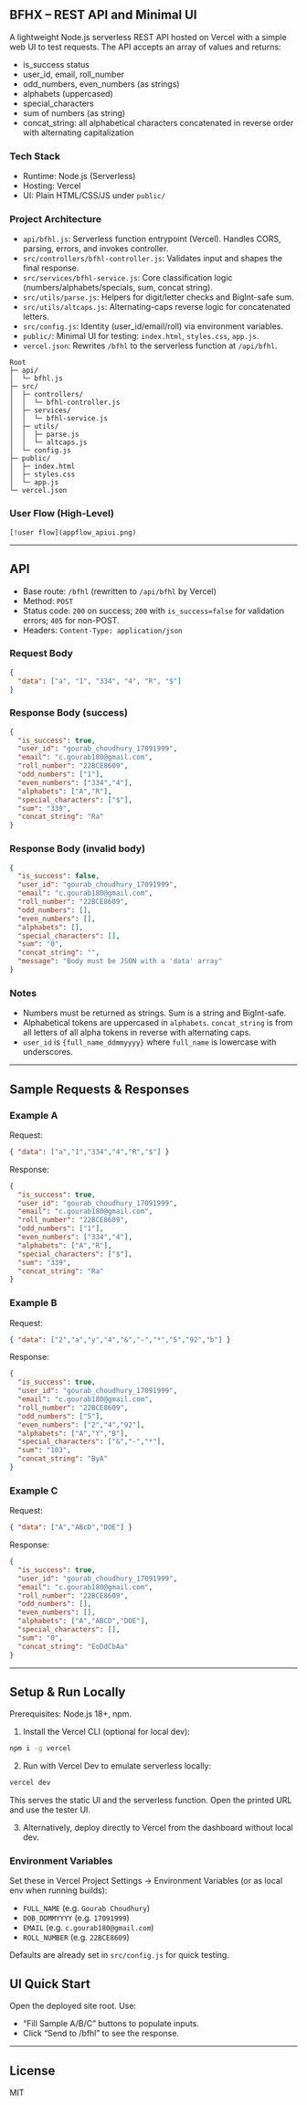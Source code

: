 ## BFHX – REST API and Minimal UI

A lightweight Node.js serverless REST API hosted on Vercel with a simple web UI to test requests. The API accepts an array of values and returns:
- is_success status
- user_id, email, roll_number
- odd_numbers, even_numbers (as strings)
- alphabets (uppercased)
- special_characters
- sum of numbers (as string)
- concat_string: all alphabetical characters concatenated in reverse order with alternating capitalization

### Tech Stack
- Runtime: Node.js (Serverless)
- Hosting: Vercel
- UI: Plain HTML/CSS/JS under `public/`

### Project Architecture
- `api/bfhl.js`: Serverless function entrypoint (Vercel). Handles CORS, parsing, errors, and invokes controller.
- `src/controllers/bfhl-controller.js`: Validates input and shapes the final response.
- `src/services/bfhl-service.js`: Core classification logic (numbers/alphabets/specials, sum, concat string).
- `src/utils/parse.js`: Helpers for digit/letter checks and BigInt-safe sum.
- `src/utils/altcaps.js`: Alternating-caps reverse logic for concatenated letters.
- `src/config.js`: Identity (user_id/email/roll) via environment variables.
- `public/`: Minimal UI for testing: `index.html`, `styles.css`, `app.js`.
- `vercel.json`: Rewrites `/bfhl` to the serverless function at `/api/bfhl`.

```
Root
├─ api/
│  └─ bfhl.js
├─ src/
│  ├─ controllers/
│  │  └─ bfhl-controller.js
│  ├─ services/
│  │  └─ bfhl-service.js
│  ├─ utils/
│  │  ├─ parse.js
│  │  └─ altcaps.js
│  └─ config.js
├─ public/
│  ├─ index.html
│  ├─ styles.css
│  └─ app.js
└─ vercel.json
```

### User Flow (High-Level)
```
[!user flow](appflow_apiui.png)
```

---

## API

- Base route: `/bfhl` (rewritten to `/api/bfhl` by Vercel)
- Method: `POST`
- Status code: `200` on success; `200` with `is_success=false` for validation errors; `405` for non-POST.
- Headers: `Content-Type: application/json`

### Request Body
```json
{
  "data": ["a", "1", "334", "4", "R", "$"]
}
```

### Response Body (success)
```json
{
  "is_success": true,
  "user_id": "gourab_choudhury_17091999",
  "email": "c.gourab180@gmail.com",
  "roll_number": "22BCE8609",
  "odd_numbers": ["1"],
  "even_numbers": ["334","4"],
  "alphabets": ["A","R"],
  "special_characters": ["$"],
  "sum": "339",
  "concat_string": "Ra"
}
```

### Response Body (invalid body)
```json
{
  "is_success": false,
  "user_id": "gourab_choudhury_17091999",
  "email": "c.gourab180@gmail.com",
  "roll_number": "22BCE8609",
  "odd_numbers": [],
  "even_numbers": [],
  "alphabets": [],
  "special_characters": [],
  "sum": "0",
  "concat_string": "",
  "message": "Body must be JSON with a 'data' array"
}
```

### Notes
- Numbers must be returned as strings. Sum is a string and BigInt-safe.
- Alphabetical tokens are uppercased in `alphabets`. `concat_string` is from all letters of all alpha tokens in reverse with alternating caps.
- `user_id` is `{full_name_ddmmyyyy}` where `full_name` is lowercase with underscores.

---

## Sample Requests & Responses

### Example A
Request:
```json
{ "data": ["a","1","334","4","R","$"] }
```
Response:
```json
{
  "is_success": true,
  "user_id": "gourab_choudhury_17091999",
  "email": "c.gourab180@gmail.com",
  "roll_number": "22BCE8609",
  "odd_numbers": ["1"],
  "even_numbers": ["334","4"],
  "alphabets": ["A","R"],
  "special_characters": ["$"],
  "sum": "339",
  "concat_string": "Ra"
}
```

### Example B
Request:
```json
{ "data": ["2","a","y","4","&","-","*","5","92","b"] }
```
Response:
```json
{
  "is_success": true,
  "user_id": "gourab_choudhury_17091999",
  "email": "c.gourab180@gmail.com",
  "roll_number": "22BCE8609",
  "odd_numbers": ["5"],
  "even_numbers": ["2","4","92"],
  "alphabets": ["A","Y","B"],
  "special_characters": ["&","-","*"],
  "sum": "103",
  "concat_string": "ByA"
}
```

### Example C
Request:
```json
{ "data": ["A","ABcD","DOE"] }
```
Response:
```json
{
  "is_success": true,
  "user_id": "gourab_choudhury_17091999",
  "email": "c.gourab180@gmail.com",
  "roll_number": "22BCE8609",
  "odd_numbers": [],
  "even_numbers": [],
  "alphabets": ["A","ABCD","DOE"],
  "special_characters": [],
  "sum": "0",
  "concat_string": "EoDdCbAa"
}
```

---

## Setup & Run Locally

Prerequisites: Node.js 18+, npm.

1) Install the Vercel CLI (optional for local dev):
```bash
npm i -g vercel
```

2) Run with Vercel Dev to emulate serverless locally:
```bash
vercel dev
```
This serves the static UI and the serverless function. Open the printed URL and use the tester UI.

3) Alternatively, deploy directly to Vercel from the dashboard without local dev.

### Environment Variables
Set these in Vercel Project Settings → Environment Variables (or as local env when running builds):
- `FULL_NAME` (e.g. `Gourab Choudhury`)
- `DOB_DDMMYYYY` (e.g. `17091999`)
- `EMAIL` (e.g. `c.gourab180@gmail.com`)
- `ROLL_NUMBER` (e.g. `22BCE8609`)

Defaults are already set in `src/config.js` for quick testing.



## UI Quick Start
Open the deployed site root. Use:
- “Fill Sample A/B/C” buttons to populate inputs.
- Click “Send to /bfhl” to see the response.

---

## License
MIT
